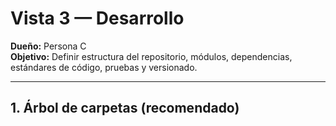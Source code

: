 # Vista 3 — Desarrollo

**Dueño:** Persona C  
**Objetivo:** Definir estructura del repositorio, módulos, dependencias, estándares de código, pruebas y versionado.

---

## 1. Árbol de carpetas (recomendado)
